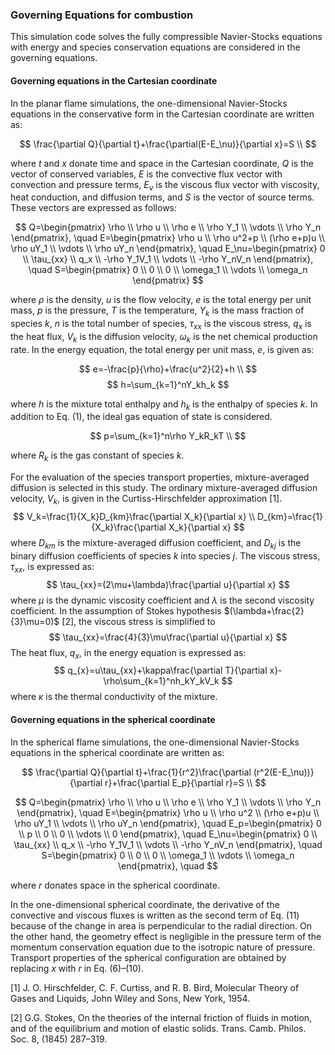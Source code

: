 
### Governing Equations for combustion

This simulation code solves the fully compressible Navier-Stocks equations with energy and species conservation equations are considered in the governing equations.

#### Governing equations in the Cartesian coordinate
In the planar flame simulations, the one-dimensional Navier-Stocks equations in the conservative form in the Cartesian coordinate are written as:

$$
\frac{\partial Q}{\partial t}+\frac{\partial(E-E_\nu)}{\partial x}=S \\
$$

where $t$ and $x$ donate time and space in the Cartesian coordinate, $Q$ is the vector of conserved variables, $E$ is the convective flux vector with convection and pressure terms, $E_\nu$ is the viscous flux vector with viscosity, heat conduction, and diffusion terms, and $S$ is the vector of source terms. These vectors are expressed as follows:

$$
Q=\begin{pmatrix} \rho \\ 
                  \rho u \\ 
                  \rho e \\
                  \rho Y_1 \\ 
                  \vdots \\ 
                  \rho Y_n \end{pmatrix}, \quad
E=\begin{pmatrix} \rho u \\ 
                  \rho u^2+p \\ 
                  (\rho e+p)u \\
                  \rho uY_1 \\ 
                  \vdots \\ 
                  \rho uY_n \end{pmatrix}, \quad
E_\nu=\begin{pmatrix} 0 \\ 
                      \tau_{xx} \\ 
                      q_x \\
                      -\rho Y_1V_1 \\ 
                      \vdots \\ 
                      -\rho Y_nV_n \end{pmatrix}, \quad
S=\begin{pmatrix} 0 \\ 
                  0 \\ 
                  0 \\
                  \omega_1 \\ 
                  \vdots \\ 
                  \omega_n \end{pmatrix}
$$

where $ρ$ is the density, $u$ is the flow velocity, $e$ is the total energy per unit mass, $p$ is the pressure, $T$ is the temperature, $Y_k$ is the mass fraction of species $k$, $n$ is the total number of species, $\tau_{xx}$ is the viscous stress, $q_x$ is the heat flux, $V_k$ is the diffusion velocity, $\omega_k$ is the net chemical production rate. In the energy equation, the total energy per unit mass, $e$, is given as:

$$
e=-\frac{p}{\rho}+\frac{u^2}{2}+h \\
$$
$$
h=\sum_{k=1}^nY_kh_k
$$

where $h$ is the mixture total enthalpy and $h_k$ is the enthalpy of species $k$. In addition to Eq. (1), the ideal gas equation of state is considered.

$$
p=\sum_{k=1}^n\rho Y_kR_kT \\
$$

where $R_k$ is the gas constant of species $k$.


For the evaluation of the species transport properties, mixture-averaged diffusion is selected in this study.  The ordinary mixture-averaged diffusion velocity, $V_k$, is given in the Curtiss-Hirschfelder approximation [1].
$$
V_k=\frac{1}{X_k}D_{km}\frac{\partial X_k}{\partial x} \\
D_{km}=\frac{1}{X_k}\frac{\partial X_k}{\partial x}
$$
where $D_{km}$ is the mixture-averaged diffusion coefficient, and $D_{kj}$ is the binary diffusion coefficients of species $k$ into species $j$.
The viscous stress, $\tau_{xx}$, is expressed as:
$$
\tau_{xx}=(2\mu+\lambda)\frac{\partial u}{\partial x}
$$
where $\mu$ is the dynamic viscosity coefficient and $\lambda$ is the second viscosity coefficient. In the assumption of Stokes hypothesis $(\lambda+\frac{2}{3}\mu=0)$ [2], the viscous stress is simplified to
$$
\tau_{xx}=\frac{4}{3}\mu\frac{\partial u}{\partial x}
$$
The heat flux, $q_x$, in the energy equation is expressed as:
$$
q_{x}=u\tau_{xx}+\kappa\frac{\partial T}{\partial x}-\rho\sum_{k=1}^nh_kY_kV_k
$$
where $\kappa$ is the thermal conductivity of the mixture.

#### Governing equations in the spherical coordinate
In the spherical flame simulations, the one-dimensional Navier-Stocks equations in the spherical coordinate are written as:

$$
\frac{\partial Q}{\partial t}+\frac{1}{r^2}\frac{\partial (r^2(E-E_\nu))}{\partial r}+\frac{\partial E_p}{\partial r}=S \\
$$

$$
Q=\begin{pmatrix} \rho \\ 
                  \rho u \\ 
                  \rho e \\
                  \rho Y_1 \\ 
                  \vdots \\ 
                  \rho Y_n \end{pmatrix}, \quad
E=\begin{pmatrix} \rho u \\ 
                  \rho u^2 \\ 
                  (\rho e+p)u \\
                  \rho uY_1 \\ 
                  \vdots \\ 
                  \rho uY_n \end{pmatrix}, \quad
E_p=\begin{pmatrix} 0 \\ 
                    p \\ 
                    0 \\
                    0 \\ 
                    \vdots \\ 
                    0 \end{pmatrix}, \quad
E_\nu=\begin{pmatrix} 0 \\ 
                      \tau_{xx} \\ 
                      q_x \\
                      -\rho Y_1V_1 \\ 
                      \vdots \\ 
                      -\rho Y_nV_n \end{pmatrix}, \quad
S=\begin{pmatrix} 0 \\ 
                  0 \\ 
                  0 \\
                  \omega_1 \\ 
                  \vdots \\ 
                  \omega_n \end{pmatrix}, \quad
$$

where $r$ donates space in the spherical coordinate.

In the one-dimensional spherical coordinate, the derivative of the convective and viscous fluxes is written as the second term of Eq. (11) because of the change in area is perpendicular to the radial direction. On the other hand, the geometry effect is negligible in the pressure term of the momentum conservation equation due to the isotropic nature of pressure. Transport properties of the spherical configuration are obtained by replacing $x$ with $r$ in Eq. (6)–(10).

[1] J. O. Hirschfelder, C. F. Curtiss, and R. B. Bird, Molecular Theory of Gases and Liquids,
John Wiley and Sons, New York, 1954.

[2] G.G. Stokes, On the theories of the internal friction of fluids in motion, and of the equilibrium and motion of elastic solids. Trans. Camb. Philos. Soc. 8, (1845) 287–319.






